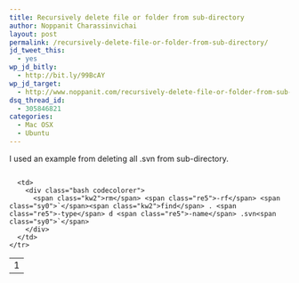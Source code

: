 ```yaml
---
title: Recursively delete file or folder from sub-directory
author: Noppanit Charassinvichai
layout: post
permalink: /recursively-delete-file-or-folder-from-sub-directory/
jd_tweet_this:
  - yes
wp_jd_bitly:
  - http://bit.ly/99BcAY
wp_jd_target:
  - http://www.noppanit.com/recursively-delete-file-or-folder-from-sub-directory/
dsq_thread_id:
  - 305846821
categories:
  - Mac OSX
  - Ubuntu
---
```

I used an example from deleting all .svn from sub-directory.

<div class="codecolorer-container bash blackboard" style="overflow:auto;white-space:nowrap;width:100%;">
  <table cellspacing="0" cellpadding="0">
    <tr>
      <td class="line-numbers">
        <div>
          1<br />
        </div>
      </td>
      
      <td>
        <div class="bash codecolorer">
          <span class="kw2">rm</span> <span class="re5">-rf</span> <span class="sy0">`</span><span class="kw2">find</span> . <span class="re5">-type</span> d <span class="re5">-name</span> .svn<span class="sy0">`</span>
        </div>
      </td>
    </tr>
  </table>
</div>